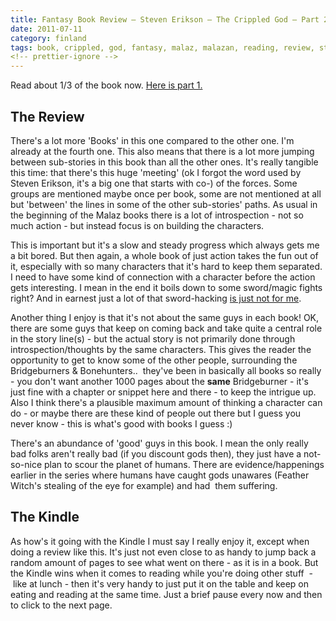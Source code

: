 ```yaml
---
title: Fantasy Book Review – Steven Erikson – The Crippled God – Part 2
date: 2011-07-11
category: finland
tags: book, crippled, god, fantasy, malaz, malazan, reading, review, steven, eriksson
<!-- prettier-ignore -->
---
```


Read about 1/3 of the book now.
[Here is part 1.](https://www.guldmyr.com/fantasy-book-review-steven-erikson-the-crippled-god-part-1/ "post 1 of the review")

## The Review

There's a lot more 'Books' in this one compared to the other one. I'm already at
the fourth one. This also means that there is a lot more jumping between
sub-stories in this book than all the other ones. It's really tangible this
time: that there's this huge 'meeting' (ok I forgot the word used by Steven
Erikson, it's a big one that starts with co-) of the forces. Some groups are
mentioned maybe once per book, some are not mentioned at all but 'between' the
lines in some of the other sub-stories' paths. As usual in the beginning of the
Malaz books there is a lot of introspection - not so much action - but instead
focus is on building the characters.

This is important but it's a slow and steady progress which always gets me a bit
bored. But then again, a whole book of just action takes the fun out of it,
especially with so many characters that it's hard to keep them separated. I need
to have some kind of connection with a character before the action gets
interesting. I mean in the end it boils down to some sword/magic fights right?
And in earnest just a lot of that sword-hacking
[is just not for me](https://www.guldmyr.com/book-review-the-hunters-trilogy-by-r-a-salvatore/ "like in the book by salvatore").

Another thing I enjoy is that it's not about the same guys in each book! OK,
there are some guys that keep on coming back and take quite a central role in
the story line(s) - but the actual story is not primarily done through
introspection/thoughts by the same characters. This gives the reader the
opportunity to get to know some of the other people, surrounding the
Bridgeburners & Bonehunters..  they've been in basically all books so really -
you don't want another 1000 pages about the **same** Bridgeburner - it's just
fine with a chapter or snippet here and there - to keep the intrigue up. Also I
think there's a plausible maximum amount of thinking a character can do - or
maybe there are these kind of people out there but I guess you never know - this
is what's good with books I guess :)

There's an abundance of 'good' guys in this book. I mean the only really bad
folks aren't really bad (if you discount gods then), they just have a
not-so-nice plan to scour the planet of humans. There are evidence/happenings
earlier in the series where humans have caught gods unawares (Feather Witch's
stealing of the eye for example) and had  them suffering.

## The Kindle

As how's it going with the Kindle I must say I really enjoy it, except when
doing a review like this. It's just not even close to as handy to jump back a
random amount of pages to see what went on there - as it is in a book. But the
Kindle wins when it comes to reading while you're doing other stuff  -  like at
lunch - then it's very handy to just put it on the table and keep on eating and
reading at the same time. Just a brief pause every now and then to click to the
next page.
